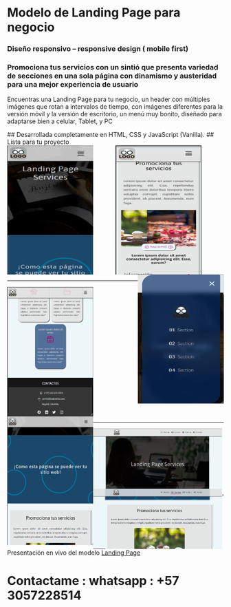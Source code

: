 # Modelo de Landing Page para negocio

### Diseño responsivo – responsive design ( mobile first)

### Promociona tus servicios con un sintió que presenta variedad de secciones en una sola página con dinamismo y austeridad para una mejor experiencia de usuario

<p>Encuentras una Landing Page para tu negocio,  un header con múltiples imágenes que rotan a intervalos de tiempo, con imágenes diferentes para la versión móvil y la versión de escritorio, un menú muy bonito, diseñado para adaptarse bien a celular,  Tablet, y PC </p>
## Desarrollada completamente en HTML, CSS y JavaScript (Vanilla). 
## Lista para tu proyecto 
<div align="center">
<img align="left" src="https://github.com/deviacode/simplelanding/blob/master/docs/assets/screenshots/mobile.png" height="300"width="200"/>
<img align="center" src="https://github.com/deviacode/simplelanding/blob/master/docs/assets/screenshots/mobile1.png" height="300"width="200"/>
<img align="right" src="https://github.com/deviacode/simplelanding/blob/master/docs/assets/screenshots/navMobile.png" height="300" width="200"/>
</div> 
<hr>
<div>
<img align="center" src="https://github.com/deviacode/simplelanding/blob/master/docs/assets/screenshots/tablet.png" height="300" width="200"/>
<img align="left" src="https://github.com/deviacode/simplelanding/blob/master/docs/assets/screenshots/tablet1.png" height="300" width="200"/>
</div> 
<hr>
<div>
<img align="center" src="https://github.com/deviacode/simplelanding/blob/master/docs/assets/screenshots/desktop.png" width="300"/>
<img align="left" src="https://github.com/deviacode/simplelanding/blob/master/docs/assets/screenshots/desktop1.png" width="300"/>
</div>
<hr> 
 Presentación en vivo del modelo <a href=" ">Landing Page</a>

# Contactame : whatsapp : +57 3057228514
